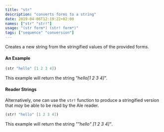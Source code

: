```yaml
---
title: "str"
description: "converts forms to a string"
date: 2019-04-06T12:19:22+02:00
names: ["str" "str!"]
usage: "(str form*) (str! form*)"
tags: ["sequence" "conversion"]
---
```


Creates a new string from the stringified values of the provided forms.

#### An Example

```scheme
(str "hello" [1 2 3 4])
```

This example will return the string _"hello[1 2 3 4]"_.

#### Reader Strings

Alternatively, one can use the `str!` function to produce a stringified version that _may_ be able to be read by the Ale reader.

```scheme
(str! "hello" [1 2 3 4])
```

This example will return the string _"\"hello\" [1 2 3 4]"_.

